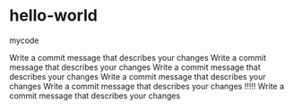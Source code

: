 # hello-world
mycode

Write a commit message that describes your changes
Write a commit message that describes your changes
Write a commit message that describes your changes
Write a commit message that describes your changes
Write a commit message that describes your changes
!!!!!
Write a commit message that describes your changes
